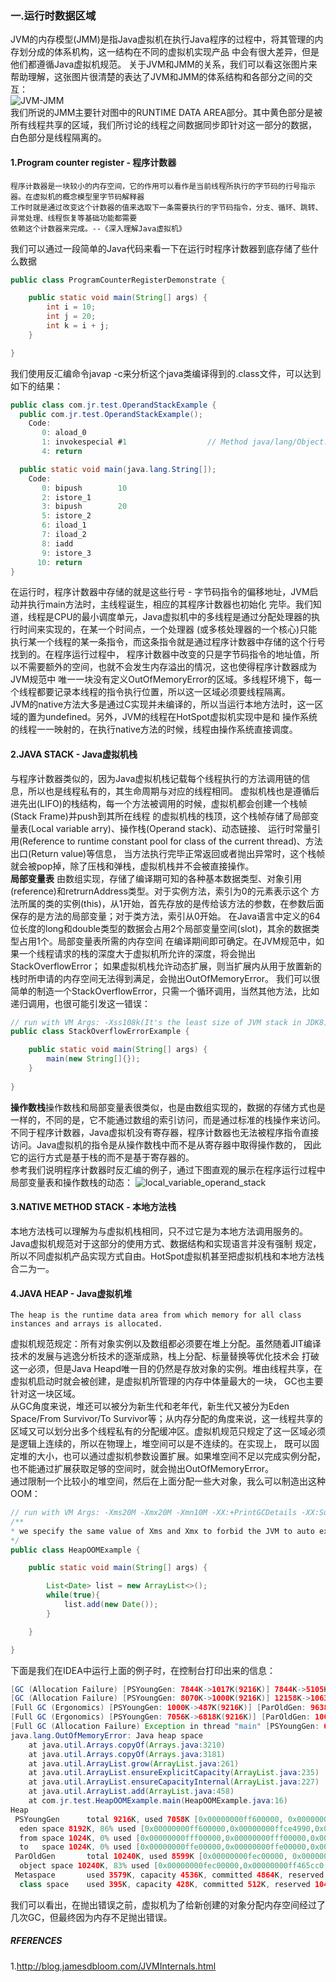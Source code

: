### 一.运行时数据区域
JVM的内存模型(JMM)是指Java虚拟机在执行Java程序的过程中，将其管理的内存划分成的体系机构，这一结构在不同的虚拟机实现产品
中会有很大差异，但是他们都遵循Java虚拟机规范。
关于JVM和JMM的关系，我们可以看这张图片来帮助理解，这张图片很清楚的表达了JVM和JMM的体系结构和各部分之间的交互：   
![JVM-JMM](https://github.com/ZhangLaibao/machine_gun/blob/master/images/JVM-JMM.png)    
我们所说的JMM主要针对图中的RUNTIME DATA AREA部分。其中黄色部分是被所有线程共享的区域，我们所讨论的线程之间数据同步即针对这一部分的数据，
白色部分是线程隔离的。
#### 1.Program counter register - 程序计数器
    程序计数器是一块较小的内存空间，它的作用可以看作是当前线程所执行的字节码的行号指示器。在虚拟机的概念模型里字节码解释器
    工作时就是通过改变这个计数器的值来选取下一条需要执行的字节码指令，分支、循环、跳转、异常处理、线程恢复等基础功能都需要
    依赖这个计数器来完成。--《深入理解Java虚拟机》
我们可以通过一段简单的Java代码来看一下在运行时程序计数器到底存储了些什么数据    
```java
public class ProgramCounterRegisterDemonstrate {

    public static void main(String[] args) {
        int i = 10;
        int j = 20;
        int k = i + j;
    }

}
```
我们使用反汇编命令javap -c来分析这个java类编译得到的.class文件，可以达到如下的结果：    
```java
public class com.jr.test.OperandStackExample {
  public com.jr.test.OperandStackExample();
    Code:
       0: aload_0
       1: invokespecial #1                  // Method java/lang/Object."<init>":()V
       4: return

  public static void main(java.lang.String[]);
    Code:
       0: bipush        10
       2: istore_1
       3: bipush        20
       5: istore_2
       6: iload_1
       7: iload_2
       8: iadd
       9: istore_3
      10: return
}
```

在运行时，程序计数器中存储的就是这些行号 - 字节码指令的偏移地址，JVM启动并执行main方法时，主线程诞生，相应的其程序计数器也初始化
完毕。我们知道，线程是CPU的最小调度单元，Java虚拟机中的多线程是通过分配处理器的执行时间来实现的，在某一个时间点，一个处理器
(或多核处理器的一个核心)只能执行某一个线程的某一条指令，而这条指令就是通过程序计数器中存储的这个行号找到的。在程序运行过程中，
程序计数器中改变的只是字节码指令的地址值，所以不需要额外的空间，也就不会发生内存溢出的情况，这也使得程序计数器成为JVM规范中
唯一一块没有定义OutOfMemoryError的区域。多线程环境下，每一个线程都要记录本线程的指令执行位置，所以这一区域必须要线程隔离。    
JVM的native方法大多是通过C实现并未编译的，所以当运行本地方法时，这一区域的置为undefined。另外，JVM的线程在HotSpot虚拟机实现中是和
操作系统的线程一一映射的，在执行native方法的时候，线程由操作系统直接调度。

#### 2.JAVA STACK - Java虚拟机栈
与程序计数器类似的，因为Java虚拟机栈记载每个线程执行的方法调用链的信息，所以也是线程私有的，其生命周期与对应的线程相同。
虚拟机栈也是遵循后进先出(LIFO)的栈结构，每一个方法被调用的时候，虚拟机都会创建一个栈帧(Stack Frame)并push到其所在线程
的虚拟机栈的栈顶，这个栈帧存储了局部变量表(Local variable arry)、操作栈(Operand stack)、动态链接、
运行时常量引用(Reference to runtime constant pool for class of the current thread)、方法出口(Return value)等信息，
当方法执行完毕正常返回或者抛出异常时，这个栈帧就会被pop掉，除了压栈和弹栈，虚拟机栈并不会被直接操作。   
**局部变量表** 由数组实现，存储了编译期可知的各种基本数据类型、对象引用(reference)和retrurnAddress类型。对于实例方法，索引为0的元素表示这个
方法所属的类的实例(this)，从1开始，首先存放的是传给该方法的参数，在参数后面保存的是方法的局部变量；对于类方法，索引从0开始。
在Java语言中定义的64位长度的long和double类型的数据会占用2个局部变量空间(slot)，其余的数据类型占用1个。局部变量表所需的内存空间
在编译期间即可确定。在JVM规范中，如果一个线程请求的栈的深度大于虚拟机所允许的深度，将会抛出StackOverflowError；
如果虚拟机栈允许动态扩展，则当扩展内从用于放置新的栈时所申请的内存空间无法得到满足，会抛出OutOfMemoryError。
我们可以很简单的制造一个StackOverflowError，只需一个循环调用，当然其他方法，比如递归调用，也很可能引发这一错误：
```java
// run with VM Args: -Xss108k(It's the least size of JVM stack in JDK8) 
public class StackOverflowErrorExample {

    public static void main(String[] args) {
        main(new String[]{});
    }
    
}
```
**操作数栈**操作数栈和局部变量表很类似，也是由数组实现的，数据的存储方式也是一样的，不同的是，它不能通过数组的索引访问，而是通过标准的栈操作来访问。
不同于程序计数器，Java虚拟机没有寄存器，程序计数器也无法被程序指令直接访问。Java虚拟机的指令是从操作数栈中而不是从寄存器中取得操作数的，
因此它的运行方式是基于栈的而不是基于寄存器的。    
参考我们说明程序计数器时反汇编的例子，通过下图直观的展示在程序运行过程中局部变量表和操作数栈的动态：
![local_variable_operand_stack](https://github.com/ZhangLaibao/machine_gun/blob/master/images/local_variable_operand_stack.png)   
#### 3.NATIVE METHOD STACK - 本地方法栈
本地方法栈可以理解为与虚拟机栈相同，只不过它是为本地方法调用服务的。Java虚拟机规范对于这部分的使用方式、数据结构和实现语言并没有强制
规定，所以不同虚拟机产品实现方式自由。HotSpot虚拟机甚至把虚拟机栈和本地方法栈合二为一。

#### 4.JAVA HEAP - Java虚拟机堆
    The heap is the runtime data area from which memory for all class instances and arrays is allocated.
虚拟机规范规定：所有对象实例以及数组都必须要在堆上分配。虽然随着JIT编译技术的发展与逃逸分析技术的逐渐成熟，栈上分配、标量替换等优化技术会
打破这一必须，但是Java Heapd唯一目的仍然是存放对象的实例。堆由线程共享，在虚拟机启动时就会被创建，是虚拟机所管理的内存中体量最大的一块，
GC也主要针对这一块区域。    
从GC角度来说，堆还可以被分为新生代和老年代，新生代又被分为Eden Space/From Survivor/To Survivor等；从内存分配的角度来说，这一线程共享的
区域又可以划分出多个线程私有的分配缓冲区。虚拟机规范只规定了这一区域必须是逻辑上连续的，所以在物理上，堆空间可以是不连续的。在实现上，
既可以固定堆的大小，也可以通过虚拟机参数设置扩展。如果堆空间不足以完成实例分配，也不能通过扩展获取足够的空间时，就会抛出OutOfMemoryError。    
通过限制一个比较小的堆空间，然后在上面分配一些大对象，我么可以制造出这种OOM：
```java
// run with VM Args: -Xms20M -Xmx20M -Xmn10M -XX:+PrintGCDetails -XX:SurvivorRatio=8 
/**
* we specify the same value of Xms and Xmx to forbid the JVM to auto expend the heap space
*/
public class HeapOOMExample {

    public static void main(String[] args) {

        List<Date> list = new ArrayList<>();
        while(true){
            list.add(new Date());
        }

    }

}
```
下面是我们在IDEA中运行上面的例子时，在控制台打印出来的信息：
```java
[GC (Allocation Failure) [PSYoungGen: 7844K->1017K(9216K)] 7844K->5105K(19456K), 0.0258327 secs] [Times: user=0.08 sys=0.00, real=0.03 secs] 
[GC (Allocation Failure) [PSYoungGen: 8070K->1000K(9216K)] 12158K->10638K(19456K), 0.0166318 secs] [Times: user=0.06 sys=0.00, real=0.02 secs] 
[Full GC (Ergonomics) [PSYoungGen: 1000K->487K(9216K)] [ParOldGen: 9638K->10024K(10240K)] 10638K->10512K(19456K), [Metaspace: 3547K->3547K(1056768K)], 0.1908355 secs] [Times: user=0.33 sys=0.02, real=0.19 secs] 
[Full GC (Ergonomics) [PSYoungGen: 7056K->6818K(9216K)] [ParOldGen: 10024K->8617K(10240K)] 17080K->15435K(19456K), [Metaspace: 3547K->3547K(1056768K)], 0.1788845 secs] [Times: user=0.45 sys=0.00, real=0.18 secs] 
[Full GC (Allocation Failure) Exception in thread "main" [PSYoungGen: 6818K->6818K(9216K)] [ParOldGen: 8617K->8599K(10240K)] 15435K->15417K(19456K), [Metaspace: 3547K->3547K(1056768K)], 0.1148374 secs] [Times: user=0.56 sys=0.00, real=0.12 secs] 
java.lang.OutOfMemoryError: Java heap space
	at java.util.Arrays.copyOf(Arrays.java:3210)
	at java.util.Arrays.copyOf(Arrays.java:3181)
	at java.util.ArrayList.grow(ArrayList.java:261)
	at java.util.ArrayList.ensureExplicitCapacity(ArrayList.java:235)
	at java.util.ArrayList.ensureCapacityInternal(ArrayList.java:227)
	at java.util.ArrayList.add(ArrayList.java:458)
	at com.jr.test.HeapOOMExample.main(HeapOOMExample.java:16)
Heap
 PSYoungGen      total 9216K, used 7058K [0x00000000ff600000, 0x0000000100000000, 0x0000000100000000)
  eden space 8192K, 86% used [0x00000000ff600000,0x00000000ffce4990,0x00000000ffe00000)
  from space 1024K, 0% used [0x00000000fff00000,0x00000000fff00000,0x0000000100000000)
  to   space 1024K, 0% used [0x00000000ffe00000,0x00000000ffe00000,0x00000000fff00000)
 ParOldGen       total 10240K, used 8599K [0x00000000fec00000, 0x00000000ff600000, 0x00000000ff600000)
  object space 10240K, 83% used [0x00000000fec00000,0x00000000ff465cc0,0x00000000ff600000)
 Metaspace       used 3579K, capacity 4536K, committed 4864K, reserved 1056768K
  class space    used 395K, capacity 428K, committed 512K, reserved 1048576K
```
我们可以看出，在抛出错误之前，虚拟机为了给新创建的对象分配内存空间经过了几次GC，但最终因为内存不足抛出错误。

##### RFERENCES
1.http://blog.jamesdbloom.com/JVMInternals.html